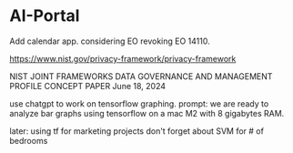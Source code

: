 # AI-Portal

Add calendar app.  considering EO revoking EO 14110.

https://www.nist.gov/privacy-framework/privacy-framework

NIST JOINT FRAMEWORKS DATA GOVERNANCE AND MANAGEMENT PROFILE CONCEPT PAPER
June 18, 2024

use chatgpt to work on tensorflow graphing.  prompt:  we are ready to analyze bar graphs using tensorflow on a mac M2 with 8 gigabytes RAM.

later:  using tf for marketing projects
don't forget about SVM for # of bedrooms
